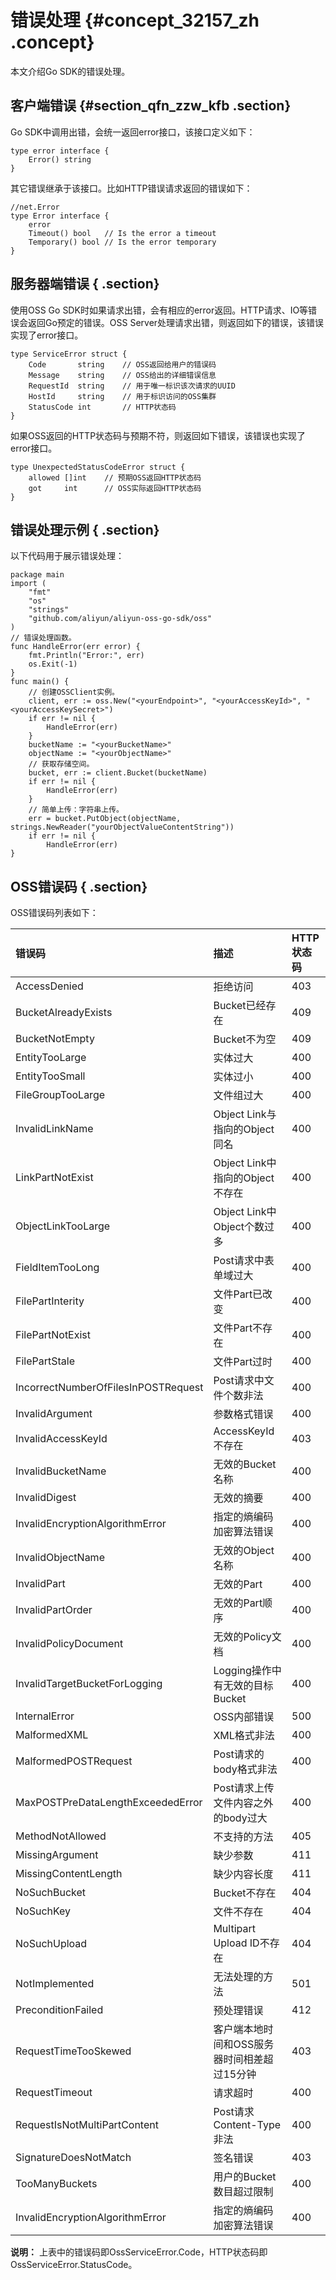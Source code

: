 # 错误处理 {#concept_32157_zh .concept}

本文介绍Go SDK的错误处理。

## 客户端错误 {#section_qfn_zzw_kfb .section}

Go SDK中调用出错，会统一返回error接口，该接口定义如下：

```
type error interface {
    Error() string
}
```

其它错误继承于该接口。比如HTTP错误请求返回的错误如下：

```
//net.Error 
type Error interface {
    error
    Timeout() bool   // Is the error a timeout
    Temporary() bool // Is the error temporary
}
```

## 服务器端错误 { .section}

使用OSS Go SDK时如果请求出错，会有相应的error返回。HTTP请求、IO等错误会返回Go预定的错误。OSS Server处理请求出错，则返回如下的错误，该错误实现了error接口。

```
type ServiceError struct {
    Code       string    // OSS返回给用户的错误码
    Message    string    // OSS给出的详细错误信息
    RequestId  string    // 用于唯一标识该次请求的UUID
    HostId     string    // 用于标识访问的OSS集群
    StatusCode int       // HTTP状态码
}
```

如果OSS返回的HTTP状态码与预期不符，则返回如下错误，该错误也实现了error接口。

```
type UnexpectedStatusCodeError struct {
    allowed []int    // 预期OSS返回HTTP状态码
    got     int      // OSS实际返回HTTP状态码
}
```

## 错误处理示例 { .section}

以下代码用于展示错误处理：

```
package main
import (
    "fmt"
    "os"
    "strings"
    "github.com/aliyun/aliyun-oss-go-sdk/oss"
)
// 错误处理函数。
func HandleError(err error) {
    fmt.Println("Error:", err)
    os.Exit(-1)
}
func main() {
    // 创建OSSClient实例。
    client, err := oss.New("<yourEndpoint>", "<yourAccessKeyId>", "<yourAccessKeySecret>")
    if err != nil {
        HandleError(err)
    }
    bucketName := "<yourBucketName>"
    objectName := "<yourObjectName>"
    // 获取存储空间。
    bucket, err := client.Bucket(bucketName)
    if err != nil {
        HandleError(err)
    }
    // 简单上传：字符串上传。
    err = bucket.PutObject(objectName, strings.NewReader("yourObjectValueContentString"))
    if err != nil {
        HandleError(err)
}
```

## OSS错误码 { .section}

OSS错误码列表如下：

|错误码|描述|HTTP状态码|
|:--|:-|:------|
|AccessDenied|拒绝访问|403|
|BucketAlreadyExists|Bucket已经存在|409|
|BucketNotEmpty|Bucket不为空|409|
|EntityTooLarge|实体过大|400|
|EntityTooSmall|实体过小|400|
|FileGroupTooLarge|文件组过大|400|
|InvalidLinkName|Object Link与指向的Object同名|400|
|LinkPartNotExist|Object Link中指向的Object不存在|400|
|ObjectLinkTooLarge|Object Link中Object个数过多|400|
|FieldItemTooLong|Post请求中表单域过大|400|
|FilePartInterity|文件Part已改变|400|
|FilePartNotExist|文件Part不存在|400|
|FilePartStale|文件Part过时|400|
|IncorrectNumberOfFilesInPOSTRequest|Post请求中文件个数非法|400|
|InvalidArgument|参数格式错误|400|
|InvalidAccessKeyId|AccessKeyId不存在|403|
|InvalidBucketName|无效的Bucket名称|400|
|InvalidDigest|无效的摘要|400|
|InvalidEncryptionAlgorithmError|指定的熵编码加密算法错误|400|
|InvalidObjectName|无效的Object名称|400|
|InvalidPart|无效的Part|400|
|InvalidPartOrder|无效的Part顺序|400|
|InvalidPolicyDocument|无效的Policy文档|400|
|InvalidTargetBucketForLogging|Logging操作中有无效的目标Bucket|400|
|InternalError|OSS内部错误|500|
|MalformedXML|XML格式非法|400|
|MalformedPOSTRequest|Post请求的body格式非法|400|
|MaxPOSTPreDataLengthExceededError|Post请求上传文件内容之外的body过大|400|
|MethodNotAllowed|不支持的方法|405|
|MissingArgument|缺少参数|411|
|MissingContentLength|缺少内容长度|411|
|NoSuchBucket|Bucket不存在|404|
|NoSuchKey|文件不存在|404|
|NoSuchUpload|Multipart Upload ID不存在|404|
|NotImplemented|无法处理的方法|501|
|PreconditionFailed|预处理错误|412|
|RequestTimeTooSkewed|客户端本地时间和OSS服务器时间相差超过15分钟|403|
|RequestTimeout|请求超时|400|
|RequestIsNotMultiPartContent|Post请求Content-Type非法|400|
|SignatureDoesNotMatch|签名错误|403|
|TooManyBuckets|用户的Bucket数目超过限制|400|
|InvalidEncryptionAlgorithmError|指定的熵编码加密算法错误|400|

**说明：** 上表中的错误码即OssServiceError.Code，HTTP状态码即OssServiceError.StatusCode。

